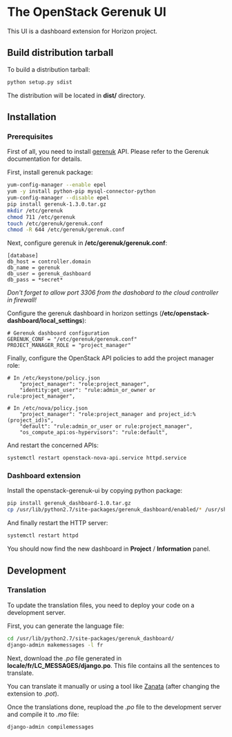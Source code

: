 # The OpenStack Gerenuk UI

This UI is a dashboard extension for Horizon project.

## Build distribution tarball

To build a distribution tarball:
```bash
python setup.py sdist
```

The distribution will be located in **dist/** directory.


## Installation
### Prerequisites

First of all, you need to install [gerenuk](https://github.com/cyrilletoulet/gerenuk) API. 
Please refer to the Gerenuk documentation for details.

First, install gerenuk package:
```bash
yum-config-manager --enable epel
yum -y install python-pip mysql-connector-python
yum-config-manager --disable epel
pip install gerenuk-1.3.0.tar.gz
mkdir /etc/gerenuk
chmod 711 /etc/gerenuk
touch /etc/gerenuk/gerenuk.conf
chmod -R 644 /etc/gerenuk/gerenuk.conf
```

Next, configure gerenuk in **/etc/gerenuk/gerenuk.conf**:
```
[database]
db_host = controller.domain
db_name = gerenuk
db_user = gerenuk_dashboard
db_pass = *secret*
```
*Don't forget to allow port 3306 from the dashobard to the cloud controller in firewall!*

Configure the gerenuk dashboard in horizon settings (**/etc/openstack-dashboard/local_settings**):
```
# Gerenuk dashboard configuration
GERENUK_CONF = "/etc/gerenuk/gerenuk.conf"
PROJECT_MANAGER_ROLE = "project_manager"
```

Finally, configure the OpenStack API policies to add the project manager role:
```
# In /etc/keystone/policy.json
    "project_manager": "role:project_manager",
    "identity:get_user": "rule:admin_or_owner or rule:project_manager",

# In /etc/nova/policy.json
    "project_manager": "role:project_manager and project_id:%(project_id)s",
    "default": "rule:admin_or_user or rule:project_manager",
    "os_compute_api:os-hypervisors": "rule:default",
```

And restart the concerned APIs:
```bash
systemctl restart openstack-nova-api.service httpd.service
```


### Dashboard extension

Install the openstack-gerenuk-ui by copying python package:
```bash
pip install gerenuk_dashboard-1.0.tar.gz
cp /usr/lib/python2.7/site-packages/gerenuk_dashboard/enabled/* /usr/share/openstack-dashboard/openstack_dashboard/local/enabled/
```

And finally restart the HTTP server:
```bash
systemctl restart httpd
```

You should now find the new dashboard in **Project** / **Information** panel.


## Development
### Translation

To update the translation files, you need to deploy your code on a development server.

First, you can generate the language file:
```bash
cd /usr/lib/python2.7/site-packages/gerenuk_dashboard/
django-admin makemessages -l fr 
```

Next, download the *.po* file generated in **locale/fr/LC_MESSAGES/django.po**.
This file contains all the sentences to translate.

You can translate it manually or using a tool like [Zanata](https://translate.zanata.org/) (after changing the extension to *.pot*).

Once the translations done, reupload the *.po* file to the development server and compile it to *.mo* file:
```bash
django-admin compilemessages
```
